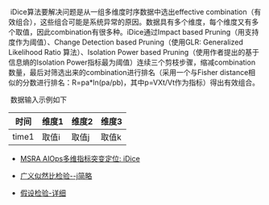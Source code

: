 ​	iDice算法要解决问题是从一组多维度时序数据中选出effective combination（有效组合），这些组合可能是系统异常的原因。数据具有多个维度，每个维度又有多个取值，因此combination有很多种。iDice通过Impact based Pruning（用支持度作为阈值）、Change Detection based Pruning（使用GLR: Generalized Likelihood Ratio 算法）、Isolation Power based Pruning（使用作者提出的基于信息熵的Isolation Power指标最为阈值）连续三个剪枝步骤，缩减combination数量，最后对筛选出来的combination进行排名（采用一个与Fisher distance相似的分数进行排名：R=pa*ln(pa/pb)，其中p=VXt/Vt作为指标）得出有效组合。

​	数据输入示例如下

| 时间  | 维度1 | 维度2 | 维度3 |
| ----- | ----- | ----- | ----- |
| time1 | 取值i | 取值j | 取值k |





- [MSRA AIOps多维指标突变定位: iDice](https://mp.weixin.qq.com/s/JDFpNnW77TJ1HxNfRE6Kig)

- [广义似然比检验--j简略](https://wenku.baidu.com/view/398903c28bd63186bcebbc56.html)

- [假设检验-详细](https://wenku.baidu.com/view/d40583e0dcccda38376baf1ffc4ffe473368fdf6.html?rec_flag=default&sxts=1589432143527)

